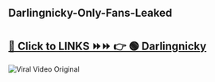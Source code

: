
 ## Darlingnicky-Only-Fans-Leaked

# <h2><a href="https://clipsfans.com/Darlingnicky&ref=git">🔗 Click to LINKS ⏩⏩ 👉 🟢 Darlingnicky </a></h2>

<a href="https://clipsfans.com/Darlingnicky&ref=git" rel="nofollow" data-target="animated-image.originalLink"><img src="https://i.ibb.co.com/xMMVF88/686577567.gif" alt="Viral Video Original" style="max-width: 100%; display: inline-block;" data-target="animated-image.originalImage"></a>
